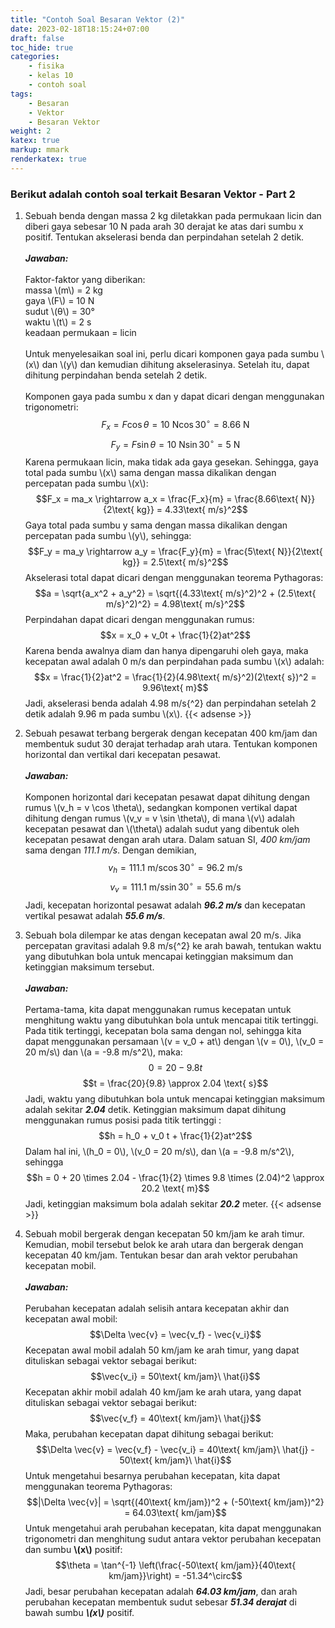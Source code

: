 ```yaml
---
title: "Contoh Soal Besaran Vektor (2)"
date: 2023-02-18T18:15:24+07:00
draft: false
toc_hide: true
categories:
    - fisika
    - kelas 10
    - contoh soal
tags:
    - Besaran
    - Vektor
    - Besaran Vektor
weight: 2
katex: true
markup: mmark
renderkatex: true
---
```

### Berikut adalah contoh soal terkait Besaran Vektor - Part 2

1. Sebuah benda dengan massa 2 kg diletakkan pada permukaan licin dan diberi gaya sebesar 10 N pada arah 30 derajat ke atas dari sumbu x positif. Tentukan akselerasi benda dan perpindahan setelah 2 detik.\
\
***Jawaban:***\
\
Faktor-faktor yang diberikan:\
massa \\(m\\) = 2 kg\
gaya \\(F\\) = 10 N\
sudut \\(θ\\) = 30°\
waktu \\(t\\) = 2 s\
keadaan permukaan = licin\
\
Untuk menyelesaikan soal ini, perlu dicari komponen gaya pada sumbu \\(x\\) dan \\(y\\) dan kemudian dihitung akselerasinya. Setelah itu, dapat dihitung perpindahan benda setelah 2 detik.\
\
Komponen gaya pada sumbu x dan y dapat dicari dengan menggunakan trigonometri:\
$$F_x = F\cos\theta = 10\text{ N}\cos 30^\circ = 8.66\text{ N}$$
$$F_y = F\sin\theta = 10\text{ N}\sin 30^\circ = 5\text{ N}$$
Karena permukaan licin, maka tidak ada gaya gesekan. Sehingga, gaya total pada sumbu \\(x\\) sama dengan massa dikalikan dengan percepatan pada sumbu \\(x\\):\
$$F_x = ma_x \rightarrow a_x = \frac{F_x}{m} = \frac{8.66\text{ N}}{2\text{ kg}} = 4.33\text{ m/s}^2$$
Gaya total pada sumbu y sama dengan massa dikalikan dengan percepatan pada sumbu \\(y\\), sehingga:
$$F_y = ma_y \rightarrow a_y = \frac{F_y}{m} = \frac{5\text{ N}}{2\text{ kg}} = 2.5\text{ m/s}^2$$
Akselerasi total dapat dicari dengan menggunakan teorema Pythagoras:
$$a = \sqrt{a_x^2 + a_y^2} = \sqrt{(4.33\text{ m/s}^2)^2 + (2.5\text{ m/s}^2)^2} = 4.98\text{ m/s}^2$$
Perpindahan dapat dicari dengan menggunakan rumus:
$$x = x_0 + v_0t + \frac{1}{2}at^2$$
Karena benda awalnya diam dan hanya dipengaruhi oleh gaya, maka kecepatan awal adalah 0 m/s dan perpindahan pada sumbu \\(x\\) adalah:
$$x = \frac{1}{2}at^2 = \frac{1}{2}(4.98\text{ m/s}^2)(2\text{ s})^2 = 9.96\text{ m}$$
Jadi, akselerasi benda adalah 4.98 m/s{^2} dan perpindahan setelah 2 detik adalah 9.96 m pada sumbu \\(x\\).
{{< adsense >}}
2. Sebuah pesawat terbang bergerak dengan kecepatan 400 km/jam dan membentuk sudut 30 derajat terhadap arah utara. Tentukan komponen horizontal dan vertikal dari kecepatan pesawat.\
\
***Jawaban:***\
\
Komponen horizontal dari kecepatan pesawat dapat dihitung dengan rumus \\(v_h = v \cos \theta\\), sedangkan komponen vertikal dapat dihitung dengan rumus \\(v_v = v \sin \theta\\), di mana \\(v\\) adalah kecepatan pesawat dan \\(\theta\\) adalah sudut yang dibentuk oleh kecepatan pesawat dengan arah utara. Dalam satuan SI, *400 km/jam* sama dengan *111.1 m/s*. Dengan demikian,
$$v_h = 111.1 \text{ m/s} \cos 30^\circ = 96.2 \text{ m/s}$$
$$v_v = 111.1 \text{ m/s} \sin 30^\circ = 55.6 \text{ m/s}$$
Jadi, kecepatan horizontal pesawat adalah ***96.2 m/s*** dan kecepatan vertikal pesawat adalah ***55.6 m/s***.

3. Sebuah bola dilempar ke atas dengan kecepatan awal 20 m/s. Jika percepatan gravitasi adalah 9.8 m/s{^2} ke arah bawah, tentukan waktu yang dibutuhkan bola untuk mencapai ketinggian maksimum dan ketinggian maksimum tersebut.\
\
***Jawaban:***\
\
Pertama-tama, kita dapat menggunakan rumus kecepatan untuk menghitung waktu yang dibutuhkan bola untuk mencapai titik tertinggi. Pada titik tertinggi, kecepatan bola sama dengan nol, sehingga kita dapat menggunakan persamaan \\(v = v_0 + at\\) dengan \\(v = 0\\), \\(v_0 = 20 m/s\\) dan \\(a = -9.8 m/s^2\\), maka:
$$0 = 20 - 9.8t$$
$$t = \frac{20}{9.8} \approx 2.04 \text{ s}$$
Jadi, waktu yang dibutuhkan bola untuk mencapai ketinggian maksimum adalah sekitar ***2.04*** detik.
Ketinggian maksimum dapat dihitung menggunakan rumus posisi pada titik tertinggi :
$$h = h_0 + v_0 t + \frac{1}{2}at^2$$
Dalam hal ini, \\(h_0 = 0\\), \\(v_0 = 20 m/s\\), dan \\(a = -9.8 m/s^2\\), sehingga
$$h = 0 + 20 \times 2.04 - \frac{1}{2} \times 9.8 \times (2.04)^2 \approx 20.2 \text{ m}$$
Jadi, ketinggian maksimum bola adalah sekitar ***20.2*** meter.
{{< adsense >}}
4. Sebuah mobil bergerak dengan kecepatan 50 km/jam ke arah timur. Kemudian, mobil tersebut belok ke arah utara dan bergerak dengan kecepatan 40 km/jam. Tentukan besar dan arah vektor perubahan kecepatan mobil.\
\
***Jawaban:***\
\
Perubahan kecepatan adalah selisih antara kecepatan akhir dan kecepatan awal mobil:
$$\Delta \vec{v} = \vec{v_f} - \vec{v_i}$$
Kecepatan awal mobil adalah 50 km/jam ke arah timur, yang dapat dituliskan sebagai vektor sebagai berikut:
$$\vec{v_i} = 50\text{ km/jam}\ \hat{i}$$
Kecepatan akhir mobil adalah 40 km/jam ke arah utara, yang dapat dituliskan sebagai vektor sebagai berikut:
$$\vec{v_f} = 40\text{ km/jam}\ \hat{j}$$
Maka, perubahan kecepatan dapat dihitung sebagai berikut:
$$\Delta \vec{v} = \vec{v_f} - \vec{v_i} = 40\text{ km/jam}\ \hat{j} - 50\text{ km/jam}\ \hat{i}$$
Untuk mengetahui besarnya perubahan kecepatan, kita dapat menggunakan teorema Pythagoras:
$$|\Delta \vec{v}| = \sqrt{(40\text{ km/jam})^2 + (-50\text{ km/jam})^2} = 64.03\text{ km/jam}$$
Untuk mengetahui arah perubahan kecepatan, kita dapat menggunakan trigonometri dan menghitung sudut antara vektor perubahan kecepatan dan sumbu **\\(x\\)** positif:
$$\theta = \tan^{-1} \left(\frac{-50\text{ km/jam}}{40\text{ km/jam}}\right) = -51.34^\circ$$
Jadi, besar perubahan kecepatan adalah ***64.03 km/jam***, dan arah perubahan kecepatan membentuk sudut sebesar ***51.34 derajat*** di bawah sumbu ***\\(x\\)*** positif.
